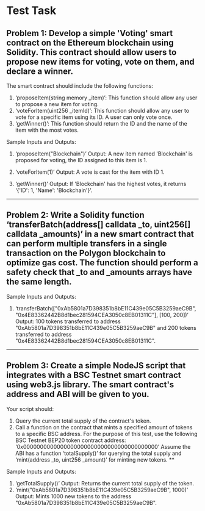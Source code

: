 # Test Task

## Problem 1: Develop a simple 'Voting' smart contract on the Ethereum blockchain using Solidity. This contract should allow users to propose new items for voting, vote on them, and declare a winner.

The smart contract should include the following functions:
1. ‘proposeItem(string memory _item)’: This function should allow any user to propose a new item for voting.
2. ‘voteForItem(uint256 _itemId)’: This function should allow any user to vote for a specific item using its ID. A user can only vote once.
3. ‘getWinner()’: This function should return the ID and the name of the item with the most votes.

Sample Inputs and Outputs:
1. ‘proposeItem("Blockchain")’
   Output: A new item named 'Blockchain' is proposed for voting, the ID assigned to this item is 1.

2. ‘voteForItem(1)’
   Output: A vote is cast for the item with ID 1.

3. ‘getWinner()’
   Output: If 'Blockchain' has the highest votes, it returns ‘{'ID': 1, 'Name': 'Blockchain'}’.

-----------------------------------------------------------------
## Problem 2: Write a Solidity function ‘transferBatch(address[] calldata _to, uint256[] calldata _amounts)’ in a new smart contract that can perform multiple transfers in a single transaction on the Polygon blockchain to optimize gas cost. The function should perform a safety check that _to and _amounts arrays have the same length.

Sample Inputs and Outputs:
1. ‘transferBatch(["0xAb5801a7D398351b8bE11C439e05C5B3259aeC9B", "0x4E83362442B8d1bec281594CEA3050c8EB01311C"], [100, 200])’
   Output: 100 tokens transferred to address "0xAb5801a7D398351b8bE11C439e05C5B3259aeC9B" and 200 tokens transferred to address "0x4E83362442B8d1bec281594CEA3050c8EB01311C".

-----------------------------------------------------------------
## Problem 3: Create a simple NodeJS script that integrates with a BSC Testnet smart contract using web3.js library. The smart contract's address and ABI will be given to you.

Your script should:
1. Query the current total supply of the contract's token.
2. Call a function on the contract that mints a specified amount of tokens to a specific BSC address.
For the purpose of this test, use the following BSC Testnet BEP20 token contract address:  ‘0x0000000000000000000000000000000000000000’
Assume the ABI has a function ‘totalSupply()’ for querying the total supply and ‘mint(address _to, uint256 _amount)’ for minting new tokens.
**

Sample Inputs and Outputs:
1. ‘getTotalSupply()’
   Output: Returns the current total supply of the token.
2. ‘mint("0xAb5801a7D398351b8bE11C439e05C5B3259aeC9B", 1000)’
   Output: Mints 1000 new tokens to the address "0xAb5801a7D398351b8bE11C439e05C5B3259aeC9B".
